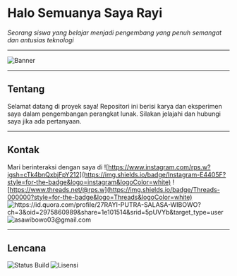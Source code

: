 # Halo Semuanya Saya Rayi

_Seorang siswa yang belajar menjadi pengembang yang penuh semangat dan antusias teknologi_

---

![Banner](asset_img/github-header-image%20(1).png "Gambar Header GitHub")

---

## Tentang

Selamat datang di proyek saya! Repositori ini berisi karya dan eksperimen saya dalam pengembangan perangkat lunak. Silakan jelajahi dan hubungi saya jika ada pertanyaan.

---





## Kontak

Mari berinteraksi dengan saya di
![https://www.instagram.com/rps.w?igsh=cTk4bnQxbjFpY212](https://img.shields.io/badge/Instagram-E4405F?style=for-the-badge&logo=instagram&logoColor=white) ![https://www.threads.net/@rps.w](https://img.shields.io/badge/Threads-000000?style=for-the-badge&logo=Threads&logoColor=white) ![https://id.quora.com/profile/27RAYI-PUTRA-SALASA-WIBOWO?ch=3&oid=2975860989&share=1e101514&srid=5pUVYb&target_type=user ](https://img.shields.io/badge/Quora-%23B92B27.svg?&style=for-the-badge&logo=Quora&logoColor=white)
![asawibowo03@gmail.com]({BadgeURLHere})

---

## Lencana

![Status Build](https://img.shields.io/badge/build-passing-brightgreen)
![Lisensi](https://img.shields.io/badge/license-MIT-blue)
